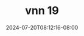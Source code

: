 --- 
title: "vnn 19"
description: "video bokep vnn 19 twitter   terbaru"
date: 2024-07-20T08:12:16-08:00
file_code: "upx7iyce9r7g"
draft: false
cover: "pwx0exw0r18whefi.jpg"
tags: ["vnn", "bokep-indo", "bokep-viral", "bokep-ig"]
length: 23
fld_id: "1483130"
foldername: "Am vanne new"
categories: ["Am vanne new"]
views: 0
---